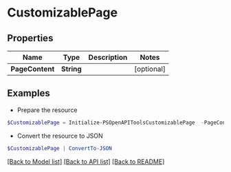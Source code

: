 # CustomizablePage
## Properties

Name | Type | Description | Notes
------------ | ------------- | ------------- | -------------
**PageContent** | **String** |  | [optional] 

## Examples

- Prepare the resource
```powershell
$CustomizablePage = Initialize-PSOpenAPIToolsCustomizablePage  -PageContent null
```

- Convert the resource to JSON
```powershell
$CustomizablePage | ConvertTo-JSON
```

[[Back to Model list]](../README.md#documentation-for-models) [[Back to API list]](../README.md#documentation-for-api-endpoints) [[Back to README]](../README.md)

